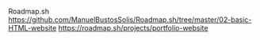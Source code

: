 Roadmap.sh
https://github.com/ManuelBustosSolis/Roadmap.sh/tree/master/02-basic-HTML-website
https://roadmap.sh/projects/portfolio-website